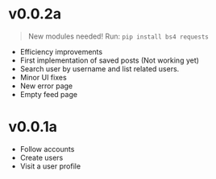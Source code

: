 # v0.0.2a
> New modules needed! Run: `pip install bs4 requests`
* Efficiency improvements
* First implementation of saved posts (Not working yet)
* Search user by username and list related users.
* Minor UI fixes
* New error page
* Empty feed page

# v0.0.1a
* Follow accounts
* Create users
* Visit a user profile

